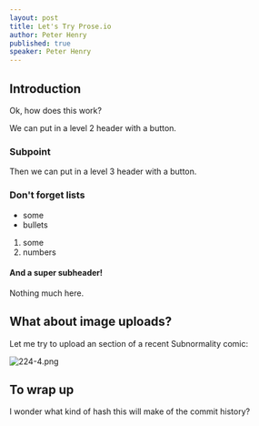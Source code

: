 ```yaml
---
layout: post
title: Let's Try Prose.io
author: Peter Henry
published: true
speaker: Peter Henry
---
```

## Introduction

Ok, how does this work?

We can put in a level 2 header with a button.

### Subpoint

Then we can put in a level 3 header with a button.


### Don't forget lists

- some
- bullets

1. some
2. numbers

#### And a super subheader!

Nothing much here.


## What about image uploads?

Let me try to upload an section of a recent Subnormality comic:

![224-4.png]({{site.baseurl}}/img/224-4.png)


## To wrap up

I wonder what kind of hash this will make of the commit history?
